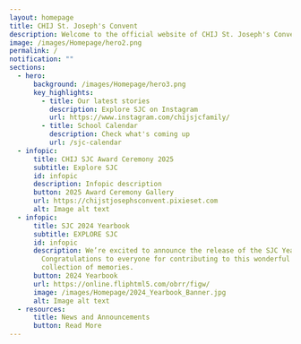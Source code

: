 ```yaml
---
layout: homepage
title: CHIJ St. Joseph's Convent
description: Welcome to the official website of CHIJ St. Joseph's Convent.
image: /images/Homepage/hero2.png
permalink: /
notification: ""
sections:
  - hero:
      background: /images/Homepage/hero3.png
      key_highlights:
        - title: Our latest stories
          description: Explore SJC on Instagram
          url: https://www.instagram.com/chijsjcfamily/
        - title: School Calendar
          description: Check what's coming up
          url: /sjc-calendar
  - infopic:
      title: CHIJ SJC Award Ceremony 2025
      subtitle: Explore SJC
      id: infopic
      description: Infopic description
      button: 2025 Award Ceremony Gallery
      url: https://chijstjosephsconvent.pixieset.com
      alt: Image alt text
  - infopic:
      title: SJC 2024 Yearbook
      subtitle: EXPLORE SJC
      id: infopic
      description: We’re excited to announce the release of the SJC Yearbook 2024!
        Congratulations to everyone for contributing to this wonderful
        collection of memories.
      button: 2024 Yearbook
      url: https://online.fliphtml5.com/obrr/figw/
      image: /images/Homepage/2024_Yearbook_Banner.jpg
      alt: Image alt text
  - resources:
      title: News and Announcements
      button: Read More
---
```

